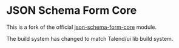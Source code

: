 # JSON Schema Form Core

This is a fork of the official [json-schema-form-core](https://github.com/json-schema-form/json-schema-form-core) module.

The build system has changed to match Talend/ui lib build system.
